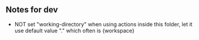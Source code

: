 ## Notes for dev
- NOT set "working-directory" when using actions inside this folder, let it use default value "." which often is {workspace}
